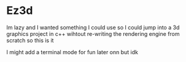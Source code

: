 # Ez3d
Im lazy and I wanted something I could use so I could jump into a 3d graphics project in c++ wihtout re-writing the rendering engine from scratch so this is it

I might add a terminal mode for fun later onn but idk
